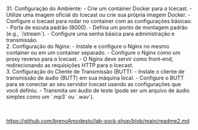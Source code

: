 <html>
 <head>
 </head>
 <body>
   <br /> 31. Configuração do Ambiente:
- Crie um container Docker para o Icecast.
- Utilize uma imagem oficial do Icecast ou crie sua própria imagem Docker.
- Configure o Icecast para rodar no container com as configurações básicas:
- Porta de escuta padrão (8000).
- Defina um ponto de montagem padrão (e.g., `/stream`).
- Configure uma senha básica para administração e transmissão. <br /> 2. Configuração do Nginx:
- Instale e configure o Nginx no mesmo container ou em um container separado.
- Configure o Nginx como um proxy reverso para o Icecast.
- O Nginx deve servir como front-end, redirecionando as requisições HTTP para o Icecast.<br /> 3. Configuração do Cliente de Transmissão (BUTT):
- Instale o cliente de transmissão de áudio (BUTT) em sua máquina local.
- Configure o BUTT para se conectar ao seu servidor Icecast usando as configurações que
você definiu.
- Transmita um áudio de teste (pode ser um arquivo de áudio simples como um `.mp3` ou
`.wav`). <br /> <br /> 
 </body>
</html>
<img src="" alt="">
<img src=""  alt="">


<https://github.com/brenoAmodesto/lab-sock-shop/blob/main/readme2.md>